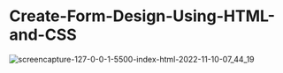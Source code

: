 # Create-Form-Design-Using-HTML-and-CSS
![screencapture-127-0-0-1-5500-index-html-2022-11-10-07_44_19](https://user-images.githubusercontent.com/114661364/201102448-2ca4400d-d38b-420d-b786-73388a82417d.png)
